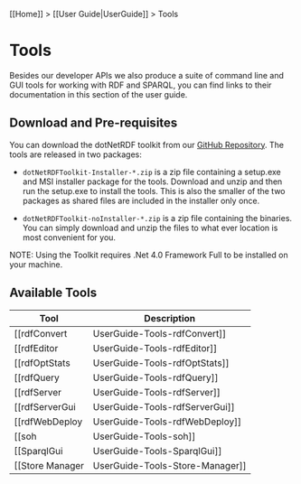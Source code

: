 [[Home]] > [[User Guide|UserGuide]] > Tools

# Tools 

Besides our developer APIs we also produce a suite of command line and GUI tools for working with RDF and SPARQL, you can find links to their documentation in this section of the user guide.

## Download and Pre-requisites

You can download the dotNetRDF toolkit from our [GitHub Repository](https://github.com/dotnetrdf/dotNetRDF.Toolkit/releases). The tools are released in two packages:

* `dotNetRDFToolkit-Installer-*.zip` is a zip file containing a setup.exe and MSI installer package for the tools. Download and unzip and then run the setup.exe to install the tools. This is also the smaller of the two packages as shared files are included in the installer only once.

* `dotNetRDFToolkit-noInstaller-*.zip` is a zip file containing the binaries. You can simply download and unzip the files to what ever location is most convenient for you.

NOTE: Using the Toolkit requires .Net 4.0 Framework Full to be installed on your machine.

## Available Tools 

| Tool | Description |
| --- | --- |
| [[rdfConvert|UserGuide-Tools-rdfConvert]] | Utility for converting between different RDF formats |
| [[rdfEditor|UserGuide-Tools-rdfEditor]] | Notepad replacement for editing of RDF files |
| [[rdfOptStats|UserGuide-Tools-rdfOptStats]] | Utility for generating stats for use with our in-memory stats based optimizer |
| [[rdfQuery|UserGuide-Tools-rdfQuery]] | Utility for making SPARQL queries at the command line |
| [[rdfServer|UserGuide-Tools-rdfServer]] | Utility for running a simple SPARQL server |
| [[rdfServerGui|UserGuide-Tools-rdfServerGui]] | Simple GUI for managing rdfServer instances |
| [[rdfWebDeploy|UserGuide-Tools-rdfWebDeploy]] | Utility for helping with deployment of our [[ASP.Net Integration|UserGuide-ASPNET-Integration]] features |
| [[soh|UserGuide-Tools-soh]] | Utility for accessing SPARQL servers via the command line |
| [[SparqlGui|UserGuide-Tools-SparqlGui]] | GUI for experimenting with SPARQL queries using our in-memory SPARQL implementation |
| [[Store Manager|UserGuide-Tools-Store-Manager]] | GUI for working with and managing any supported Triple Store for which we have a [[Storage Provider|UserGuide-Storage-Providers]] |